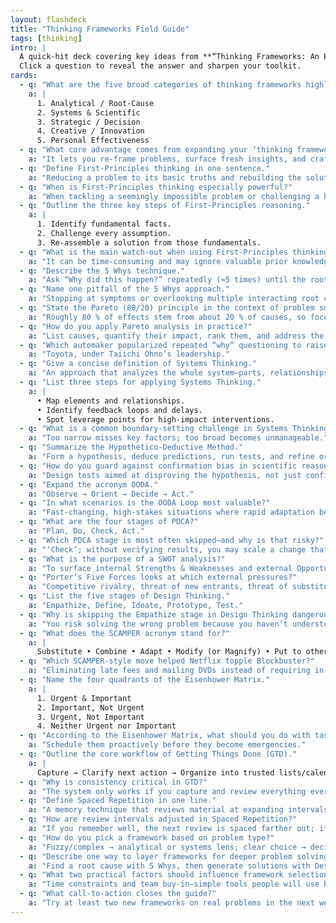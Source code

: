 ```yaml
---
layout: flashdeck
title: "Thinking Frameworks Field Guide"
tags: [thinking]
intro: |
  A quick‑hit deck covering key ideas from **“Thinking Frameworks: An Exhaustive Field Guide.”**
  Click a question to reveal the answer and sharpen your toolkit.
cards:
  - q: "What are the five broad categories of thinking frameworks highlighted in the guide?"
    a: |
      1. Analytical / Root‑Cause  
      2. Systems & Scientific  
      3. Strategic / Decision  
      4. Creative / Innovation  
      5. Personal Effectiveness
  - q: "What core advantage comes from expanding your ‘thinking framework’ toolbox?"
    a: "It lets you re‑frame problems, surface fresh insights, and craft smarter solutions faster—avoiding the blind spots of default thinking."
  - q: "Define First‑Principles thinking in one sentence."
    a: "Reducing a problem to its basic truths and rebuilding the solution from the ground up."
  - q: "When is First‑Principles thinking especially powerful?"
    a: "When tackling a seemingly impossible problem or challenging a high‑cost industry assumption."
  - q: "Outline the three key steps of First‑Principles reasoning."
    a: |
      1. Identify fundamental facts.  
      2. Challenge every assumption.  
      3. Re‑assemble a solution from those fundamentals.
  - q: "What is the main watch‑out when using First‑Principles thinking?"
    a: "It can be time‑consuming and may ignore valuable prior knowledge if taken to extremes."
  - q: "Describe the 5 Whys technique."
    a: "Ask “Why did this happen?” repeatedly (≈5 times) until the root cause emerges."
  - q: "Name one pitfall of the 5 Whys approach."
    a: "Stopping at symptoms or overlooking multiple interacting root causes."
  - q: "State the Pareto (80/20) principle in the context of problem solving."
    a: "Roughly 80 % of effects stem from about 20 % of causes, so focus on the vital few."
  - q: "How do you apply Pareto analysis in practice?"
    a: "List causes, quantify their impact, rank them, and address the small set producing the majority of the effect."
  - q: "Which automaker popularized repeated “why” questioning to raise assembly‑line quality?"
    a: "Toyota, under Taiichi Ohno’s leadership."
  - q: "Give a concise definition of Systems Thinking."
    a: "An approach that analyzes the whole system—parts, relationships, feedback loops—to foresee ripple effects."
  - q: "List three steps for applying Systems Thinking."
    a: |
      • Map elements and relationships.  
      • Identify feedback loops and delays.  
      • Spot leverage points for high‑impact interventions.
  - q: "What is a common boundary‑setting challenge in Systems Thinking?"
    a: "Too narrow misses key factors; too broad becomes unmanageable."
  - q: "Summarize the Hypothetico‑Deductive Method."
    a: "Form a hypothesis, deduce predictions, run tests, and refine or reject based on results."
  - q: "How do you guard against confirmation bias in scientific reasoning?"
    a: "Design tests aimed at disproving the hypothesis, not just confirming it."
  - q: "Expand the acronym OODA."
    a: "Observe → Orient → Decide → Act."
  - q: "In what scenarios is the OODA Loop most valuable?"
    a: "Fast‑changing, high‑stakes situations where rapid adaptation beats perfect analysis."
  - q: "What are the four stages of PDCA?"
    a: "Plan, Do, Check, Act."
  - q: "Which PDCA stage is most often skipped—and why is that risky?"
    a: "‘Check’; without verifying results, you may scale a change that doesn’t actually work."
  - q: "What is the purpose of a SWOT analysis?"
    a: "To surface internal Strengths & Weaknesses and external Opportunities & Threats for strategic planning."
  - q: "Porter’s Five Forces looks at which external pressures?"
    a: "Competitive rivalry, threat of new entrants, threat of substitutes, supplier power, and buyer power."
  - q: "List the five stages of Design Thinking."
    a: "Empathize, Define, Ideate, Prototype, Test."
  - q: "Why is skipping the Empathize stage in Design Thinking dangerous?"
    a: "You risk solving the wrong problem because you haven’t understood real user needs."
  - q: "What does the SCAMPER acronym stand for?"
    a: |
      Substitute • Combine • Adapt • Modify (or Magnify) • Put to other uses • Eliminate • Reverse
  - q: "Which SCAMPER‑style move helped Netflix topple Blockbuster?"
    a: "Eliminating late fees and mailing DVDs instead of requiring in‑store returns."
  - q: "Name the four quadrants of the Eisenhower Matrix."
    a: |
      1. Urgent & Important  
      2. Important, Not Urgent  
      3. Urgent, Not Important  
      4. Neither Urgent nor Important
  - q: "According to the Eisenhower Matrix, what should you do with tasks that are Important but Not Urgent?"
    a: "Schedule them proactively before they become emergencies."
  - q: "Outline the core workflow of Getting Things Done (GTD)."
    a: |
      Capture → Clarify next action → Organize into trusted lists/calendar → Review regularly → Execute by context & priority.
  - q: "Why is consistency critical in GTD?"
    a: "The system only works if you capture and review everything every time—gaps break trust."
  - q: "Define Spaced Repetition in one line."
    a: "A memory technique that reviews material at expanding intervals to cement long‑term recall."
  - q: "How are review intervals adjusted in Spaced Repetition?"
    a: "If you remember well, the next review is spaced farther out; if you forget, the interval shortens and restarts."
  - q: "How do you pick a framework based on problem type?"
    a: "Fuzzy/complex → analytical or systems lens; clear choice → decision tool; need fresh ideas → creative framework."
  - q: "Describe one way to layer frameworks for deeper problem solving."
    a: "Find a root cause with 5 Whys, then generate solutions with Design Thinking."
  - q: "What two practical factors should influence framework selection besides fit?"
    a: "Time constraints and team buy‑in—simple tools people will use beat perfect tools they won’t."
  - q: "What call‑to‑action closes the guide?"
    a: "Try at least two new frameworks on real problems in the next week to avoid slipping back into autopilot."
---
```

